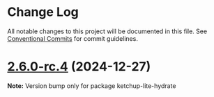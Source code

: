 # Change Log

All notable changes to this project will be documented in this file. See [Conventional Commits](https://conventionalcommits.org) for commit guidelines.

# [2.6.0-rc.4](https://github.com/lucafoscili/ketchup-lite/compare/2.6.0-rc.3...2.6.0-rc.4) (2024-12-27)

**Note:** Version bump only for package ketchup-lite-hydrate
